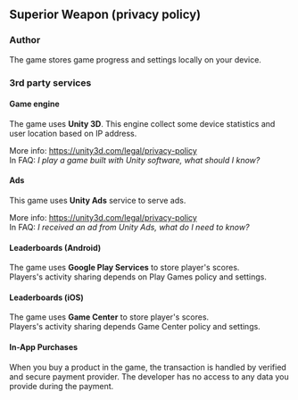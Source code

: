 ## Superior Weapon (privacy policy)
### Author
The game stores game progress and settings locally on your device.

### 3rd party services

#### Game engine
The game uses **Unity 3D**. This engine collect some device statistics and user location based on IP address.

More info: https://unity3d.com/legal/privacy-policy  
In FAQ: *I play a game built with Unity software, what should I know?*

#### Ads
This game uses **Unity Ads** service to serve ads. 

More info: https://unity3d.com/legal/privacy-policy  
In FAQ: *I received an ad from Unity Ads, what do I need to know?*

#### Leaderboards (Android)
The game uses **Google Play Services** to store player's scores.  
Players's activity sharing depends on Play Games policy and settings.

#### Leaderboards (iOS)
The game uses **Game Center** to store player's scores.  
Players's activity sharing depends Game Center policy and settings.

#### In-App Purchases
When you buy a product in the game, the transaction is handled by verified and secure payment provider. The developer has no access to any data you provide during the payment.
